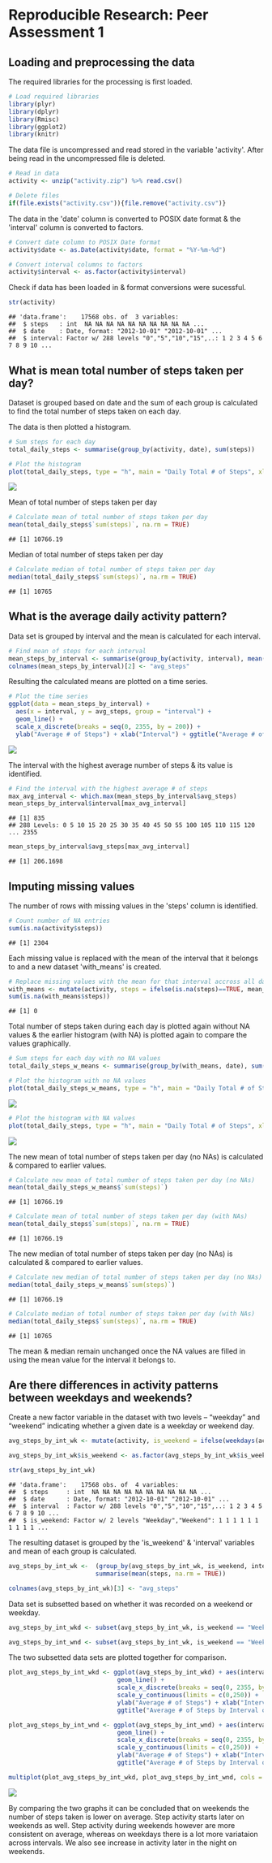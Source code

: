 # Reproducible Research: Peer Assessment 1


## Loading and preprocessing the data

The required libraries for the processing is first loaded.


```r
# Load required libraries
library(plyr)
library(dplyr)
library(Rmisc)
library(ggplot2)
library(knitr)
```

The data file is uncompressed and read stored in the variable 'activity'.
After being read in the uncompressed file is deleted.


```r
# Read in data
activity <- unzip("activity.zip") %>% read.csv()

# Delete files
if(file.exists("activity.csv")){file.remove("activity.csv")}
```

The data in the 'date' column is converted to POSIX date format & the 'interval' column is converted to factors.


```r
# Convert date column to POSIX Date format
activity$date <- as.Date(activity$date, format = "%Y-%m-%d")

# Convert interval columns to factors
activity$interval <- as.factor(activity$interval)
```

Check if data has been loaded in & format conversions were sucessful.


```r
str(activity)
```

```
## 'data.frame':	17568 obs. of  3 variables:
##  $ steps   : int  NA NA NA NA NA NA NA NA NA NA ...
##  $ date    : Date, format: "2012-10-01" "2012-10-01" ...
##  $ interval: Factor w/ 288 levels "0","5","10","15",..: 1 2 3 4 5 6 7 8 9 10 ...
```

## What is mean total number of steps taken per day?

Dataset is grouped based on date and the sum of each group is calculated to find the total number of steps taken on each day.

The data is then plotted a histogram.


```r
# Sum steps for each day
total_daily_steps <- summarise(group_by(activity, date), sum(steps))

# Plot the histogram
plot(total_daily_steps, type = "h", main = "Daily Total # of Steps", xlab = "Date", ylab = "# of Steps")
```

![](PA1_template_files/figure-html/unnamed-chunk-5-1.png)<!-- -->

Mean of total number of steps taken per day


```r
# Calculate mean of total number of steps taken per day
mean(total_daily_steps$`sum(steps)`, na.rm = TRUE)
```

```
## [1] 10766.19
```

Median of total number of steps taken per day


```r
# Calculate median of total number of steps taken per day
median(total_daily_steps$`sum(steps)`, na.rm = TRUE)
```

```
## [1] 10765
```

## What is the average daily activity pattern?

Data set is grouped by interval and the mean is calculated for each interval.


```r
# Find mean of steps for each interval
mean_steps_by_interval <- summarise(group_by(activity, interval), mean(steps, na.rm = TRUE))
colnames(mean_steps_by_interval)[2] <- "avg_steps"
```

Resulting the calculated means are plotted on a time series.


```r
# Plot the time series
ggplot(data = mean_steps_by_interval) +
  aes(x = interval, y = avg_steps, group = "interval") +
  geom_line() +
  scale_x_discrete(breaks = seq(0, 2355, by = 200)) +
  ylab("Average # of Steps") + xlab("Interval") + ggtitle("Average # of Steps by Interval")
```

![](PA1_template_files/figure-html/unnamed-chunk-9-1.png)<!-- -->

The interval with the highest average number of steps & its value is identified.


```r
# Find the interval with the highest average # of steps
max_avg_interval <- which.max(mean_steps_by_interval$avg_steps)
mean_steps_by_interval$interval[max_avg_interval]
```

```
## [1] 835
## 288 Levels: 0 5 10 15 20 25 30 35 40 45 50 55 100 105 110 115 120 ... 2355
```

```r
mean_steps_by_interval$avg_steps[max_avg_interval]
```

```
## [1] 206.1698
```

## Imputing missing values

The number of rows with missing values in the 'steps' column is identified.


```r
# Count number of NA entries
sum(is.na(activity$steps))
```

```
## [1] 2304
```

Each missing value is replaced with the mean of the interval that it belongs to and a new dataset 'with_means' is created.


```r
# Replace missing values with the mean for that interval accross all days.
with_means <- mutate(activity, steps = ifelse(is.na(steps)==TRUE, mean_steps_by_interval$avg_steps, steps))
sum(is.na(with_means$steps))
```

```
## [1] 0
```

Total number of steps taken during each day is plotted again without NA values & the earlier histogram (with NA) is plotted again to compare the values graphically.


```r
# Sum steps for each day with no NA values
total_daily_steps_w_means <- summarise(group_by(with_means, date), sum(steps))

# Plot the histogram with no NA values
plot(total_daily_steps_w_means, type = "h", main = "Daily Total # of Steps (NA Removed)", xlab = "Date", ylab = "# of Steps")
```

![](PA1_template_files/figure-html/unnamed-chunk-13-1.png)<!-- -->

```r
# Plot the histogram with NA values
plot(total_daily_steps, type = "h", main = "Daily Total # of Steps", xlab = "Date", ylab = "# of Steps")
```

![](PA1_template_files/figure-html/unnamed-chunk-13-2.png)<!-- -->

The new mean of total number of steps taken per day (no NAs) is calculated & compared to earlier values.


```r
# Calculate new mean of total number of steps taken per day (no NAs)
mean(total_daily_steps_w_means$`sum(steps)`)
```

```
## [1] 10766.19
```

```r
# Calculate mean of total number of steps taken per day (with NAs)
mean(total_daily_steps$`sum(steps)`, na.rm = TRUE)
```

```
## [1] 10766.19
```

The new median of total number of steps taken per day (no NAs) is calculated & compared to earlier values.


```r
# Calculate new median of total number of steps taken per day (no NAs)
median(total_daily_steps_w_means$`sum(steps)`)
```

```
## [1] 10766.19
```

```r
# Calculate median of total number of steps taken per day (with NAs)
median(total_daily_steps$`sum(steps)`, na.rm = TRUE)
```

```
## [1] 10765
```

The mean & median remain unchanged once the NA values are filled in using the mean value for the interval it belongs to.



## Are there differences in activity patterns between weekdays and weekends?

Create a new factor variable in the dataset with two levels – “weekday” and “weekend” indicating whether a given date is a weekday or weekend day.


```r
avg_steps_by_int_wk <- mutate(activity, is_weekend = ifelse(weekdays(activity$date) == "Saturday" | weekdays(activity$date) == "Sunday", "Weekend", "Weekday"))

avg_steps_by_int_wk$is_weekend <- as.factor(avg_steps_by_int_wk$is_weekend)

str(avg_steps_by_int_wk)
```

```
## 'data.frame':	17568 obs. of  4 variables:
##  $ steps     : int  NA NA NA NA NA NA NA NA NA NA ...
##  $ date      : Date, format: "2012-10-01" "2012-10-01" ...
##  $ interval  : Factor w/ 288 levels "0","5","10","15",..: 1 2 3 4 5 6 7 8 9 10 ...
##  $ is_weekend: Factor w/ 2 levels "Weekday","Weekend": 1 1 1 1 1 1 1 1 1 1 ...
```

The resulting dataset is grouped by the 'is_weekend' & 'interval' variables and mean of each group is calculated.


```r
avg_steps_by_int_wk <-  (group_by(avg_steps_by_int_wk, is_weekend, interval)) %>%
                        summarise(mean(steps, na.rm = TRUE))

colnames(avg_steps_by_int_wk)[3] <- "avg_steps"
```

Data set is subsetted based on whether it was recorded on a weekend or weekday.


```r
avg_steps_by_int_wkd <- subset(avg_steps_by_int_wk, is_weekend == "Weekday")

avg_steps_by_int_wnd <- subset(avg_steps_by_int_wk, is_weekend == "Weekend")
```

The two subsetted data sets are plotted together for comparison.


```r
plot_avg_steps_by_int_wkd <- ggplot(avg_steps_by_int_wkd) + aes(interval, avg_steps, group = "interval") +
                              geom_line() +
                              scale_x_discrete(breaks = seq(0, 2355, by = 200)) +
                              scale_y_continuous(limits = c(0,250)) +
                              ylab("Average # of Steps") + xlab("Interval") +
                              ggtitle("Average # of Steps by Interval on Weekdays")

plot_avg_steps_by_int_wnd <- ggplot(avg_steps_by_int_wnd) + aes(interval, avg_steps, group = "interval") +
                              geom_line() +
                              scale_x_discrete(breaks = seq(0, 2355, by = 200)) +
                              scale_y_continuous(limits = c(0,250)) +
                              ylab("Average # of Steps") + xlab("Interval") +
                              ggtitle("Average # of Steps by Interval on Weekends")

multiplot(plot_avg_steps_by_int_wkd, plot_avg_steps_by_int_wnd, cols = 1)
```

![](PA1_template_files/figure-html/unnamed-chunk-19-1.png)<!-- -->

By comparing the two graphs it can be concluded that on weekends the number of steps taken is lower on average. Step activity starts later on weekends as well. Step activity during weekends however are more consistent on average, whereas on weekdays there is a lot more variataion across intervals. We also see increase in activity later in the night on weekends.

